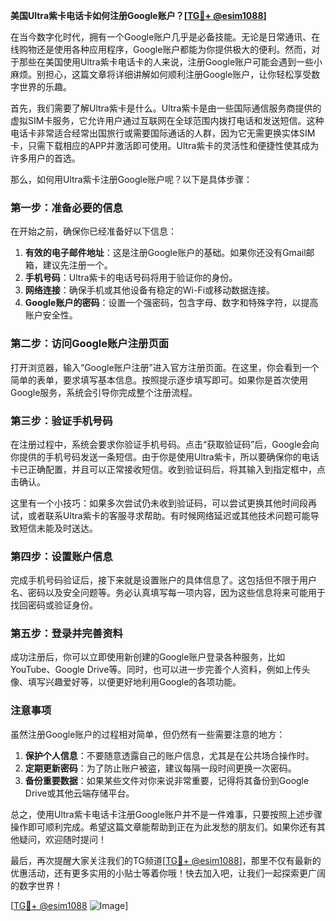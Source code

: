 **美国Ultra紫卡电话卡如何注册Google账户？[[TG💪+ @esim1088](https://t.me/s/esim1088)]**

在当今数字化时代，拥有一个Google账户几乎是必备技能。无论是日常通讯、在线购物还是使用各种应用程序，Google账户都能为你提供极大的便利。然而，对于那些在美国使用Ultra紫卡电话卡的人来说，注册Google账户可能会遇到一些小麻烦。别担心，这篇文章将详细讲解如何顺利注册Google账户，让你轻松享受数字世界的乐趣。

首先，我们需要了解Ultra紫卡是什么。Ultra紫卡是由一些国际通信服务商提供的虚拟SIM卡服务，它允许用户通过互联网在全球范围内拨打电话和发送短信。这种电话卡非常适合经常出国旅行或需要国际通话的人群，因为它无需更换实体SIM卡，只需下载相应的APP并激活即可使用。Ultra紫卡的灵活性和便捷性使其成为许多用户的首选。

那么，如何用Ultra紫卡注册Google账户呢？以下是具体步骤：

### 第一步：准备必要的信息

在开始之前，确保你已经准备好以下信息：
1. **有效的电子邮件地址**：这是注册Google账户的基础。如果你还没有Gmail邮箱，建议先注册一个。
2. **手机号码**：Ultra紫卡的电话号码将用于验证你的身份。
3. **网络连接**：确保手机或其他设备有稳定的Wi-Fi或移动数据连接。
4. **Google账户的密码**：设置一个强密码，包含字母、数字和特殊字符，以提高账户安全性。

### 第二步：访问Google账户注册页面

打开浏览器，输入“Google账户注册”进入官方注册页面。在这里，你会看到一个简单的表单，要求填写基本信息。按照提示逐步填写即可。如果你是首次使用Google服务，系统会引导你完成整个注册流程。

### 第三步：验证手机号码

在注册过程中，系统会要求你验证手机号码。点击“获取验证码”后，Google会向你提供的手机号码发送一条短信。由于你是使用Ultra紫卡，所以要确保你的电话卡已正确配置，并且可以正常接收短信。收到验证码后，将其输入到指定框中，点击确认。

这里有一个小技巧：如果多次尝试仍未收到验证码，可以尝试更换其他时间段再试，或者联系Ultra紫卡的客服寻求帮助。有时候网络延迟或其他技术问题可能导致短信未能及时送达。

### 第四步：设置账户信息

完成手机号码验证后，接下来就是设置账户的具体信息了。这包括但不限于用户名、密码以及安全问题等。务必认真填写每一项内容，因为这些信息将来可能用于找回密码或验证身份。

### 第五步：登录并完善资料

成功注册后，你可以立即使用新创建的Google账户登录各种服务，比如YouTube、Google Drive等。同时，也可以进一步完善个人资料，例如上传头像、填写兴趣爱好等，以便更好地利用Google的各项功能。

### 注意事项

虽然注册Google账户的过程相对简单，但仍然有一些需要注意的地方：
1. **保护个人信息**：不要随意透露自己的账户信息，尤其是在公共场合操作时。
2. **定期更新密码**：为了防止账户被盗，建议每隔一段时间更换一次密码。
3. **备份重要数据**：如果某些文件对你来说非常重要，记得将其备份到Google Drive或其他云端存储平台。

总之，使用Ultra紫卡电话卡注册Google账户并不是一件难事，只要按照上述步骤操作即可顺利完成。希望这篇文章能帮助到正在为此发愁的朋友们。如果你还有其他疑问，欢迎随时提问！

最后，再次提醒大家关注我们的TG频道[[TG💪+ @esim1088](https://t.me/s/esim1088)]，那里不仅有最新的优惠活动，还有更多实用的小贴士等着你哦！快去加入吧，让我们一起探索更广阔的数字世界！

[[TG💪+ @esim1088](https://t.me/s/esim1088) ![Image](https://i.postimg.cc/4NQfJmqS/Snipaste-2025-05-13-00-14-12.png)]